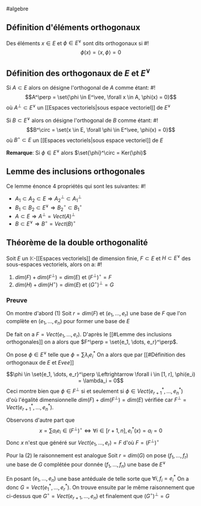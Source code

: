 #algebre 
## Définition d'éléments orthogonaux
Des éléments $x \in E$ et $\phi \in E^\vee$ sont dits orthogonaux si #!
$$\phi(x) = \langle x, \phi \rangle = 0$$
<!--ID: 1709995298346-->


## Définition des orthogonaux de $E$ et $E^\vee$
Si $A \subset E$ alors on désigne l'orthogonal de $A$ comme étant: #!
$$A^\perp = \set{\phi \in E^\vee, \forall x \in A, \phi(x) = 0}$$
où $A^\perp \subset E^\vee$ un [[Espaces vectoriels|sous espace vectoriel]] de $E^\vee$
<!--ID: 1709995226285-->


Si $B \subset E^\vee$ alors on désigne l'orthogonal de $B$ comme étant: #!
$$B^\circ = \set{x \in E, \forall \phi \in E^\vee, \phi(x) = 0}$$
où $B^\circ \subset E$ un [[Espaces vectoriels|sous espace vectoriel]] de $E$
<!--ID: 1709995226288-->

**Remarque**: Si $\phi \in E^\vee$ alors $\set{\phi}^\circ = Ker(\phi)$

## Lemme des inclusions orthogonales
Ce lemme énonce 4 propriétés qui sont les suivantes: #!

- $A_1 \subset A_2 \subset E \Rightarrow A_2^\perp \subset A_1^\perp$
- $B_1 \subset B_2 \subset E^\vee \Rightarrow B_2^\circ \subset B_1^\circ$
- $A \subset E \Rightarrow A^\perp = Vect(A)^\perp$
- $B \subset E^\vee \Rightarrow B^\circ  = Vect(B)^\circ$
<!--ID: 1709995850711-->



## Théorème de la double orthogonalité

Soit $E$ un $\mathbb K$-[[Espaces vectoriels]] de dimension finie, $F \subset E$ et $H \subset E^\vee$ des sous-espaces vectoriels, alors on a: #!

1. $dim(F) + dim(F^\perp) = dim(E)$ et $(F^\perp)^\circ = F$
2. $dim(H) + dim(H^\circ) = dim(E)$ et $(G^\circ)^\perp = G$
<!--ID: 1709995850717-->

### Preuve

On montre d'abord (1)
Soit $r = dim(F)$ et $(e_1, \dots, e_r)$ une base de $F$ que l'on complète en $(e_1, \dots, e_n)$ pour former une base de $E$

De fait on a $F = Vect(e_1, \dots, e_r)$. D'après le [[#Lemme des inclusions orthogonales]] on a alors que $F^\perp = \set{e_1, \dots, e_r}^\perp$.

On pose $\phi \in E^\vee$ telle que $\phi = \sum\lambda_ie^*_i$
On a alors que par [[#Définition des orthogonaux de $E$ et $E vee$]]

$$\phi \in \set{e_1, \dots, e_r}^\perp \Leftrightarrow \forall i \in [1, r], \phi(e_i) = \lambda_i = 0$$
Ceci montre bien que $\phi \in F^\perp$ si et seulement si $\phi \in Vect(e_{r+1}^*, \dots, e_n^*)$  d'où l'égalité dimensionnelle $dim(F) + dim(F^\perp) = dim(E)$ vérifiée car $F^\perp = Vect(e_{r+1}^*, \dots, e_n^*)$.

Observons d'autre part que
$$x = \sum a_i e_i \in (F^\perp)^\circ \Leftrightarrow \forall i \in [r+1, n], e_i^*(x) = a_i = 0$$
Donc $x$ n'est que généré sur $Vect(e_1, \dots, e_r) = F$ d'où $F = (F^\perp)^\circ$


Pour la (2) le raisonnement est analogue
Soit $r = dim(G)$ on pose $(f_1, \dots, f_r)$ une base de $G$ complétée pour donnée $(f_1, \dots, f_n)$ une base de $E^\vee$ 

En posant $(e_1, \dots, e_n)$ une base antéduale de telle sorte que $\forall i, f_i = e_i^*$
On a donc $G = Vect(e_1^*, \dots , e_r^*)$.
On trouve ensuite par le même raisonnement que ci-dessus que $G^\circ = Vect(e_{r+1}, \dots, e_n)$ et finalement que $(G^\circ)^\perp = G$

